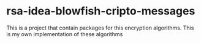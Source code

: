 # rsa-idea-blowfish-cripto-messages
This is a project that contain packages for this encryption algorithms. This is my own implementation of these algorithms
